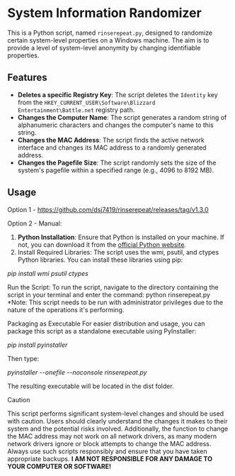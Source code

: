 # System Information Randomizer

This is a Python script, named `rinserepeat.py`, designed to randomize certain system-level properties on a Windows machine. The aim is to provide a level of system-level anonymity by changing identifiable properties.

## Features

- **Deletes a specific Registry Key**: The script deletes the `Identity` key from the `HKEY_CURRENT_USER\Software\Blizzard Entertainment\Battle.net` registry path.
- **Changes the Computer Name**: The script generates a random string of alphanumeric characters and changes the computer's name to this string.
- **Changes the MAC Address**: The script finds the active network interface and changes its MAC address to a randomly generated address.
- **Changes the Pagefile Size**: The script randomly sets the size of the system's pagefile within a specified range (e.g., 4096 to 8192 MB).

## Usage

Option 1 - https://github.com/dsj7419/rinserepeat/releases/tag/v1.3.0

Option 2 - Manual:

1. **Python Installation**: Ensure that Python is installed on your machine. If not, you can download it from the [official Python website](https://www.python.org/downloads/).
2. Install Required Libraries: The script uses the wmi, psutil, and ctypes Python libraries. You can install these libraries using pip:

*pip install wmi psutil ctypes*

Run the Script: To run the script, navigate to the directory containing the script in your terminal and enter the command: python rinserepeat.py
   *Note: This script needs to be run with administrator privileges due to the nature of the operations it's performing.

Packaging as Executable
For easier distribution and usage, you can package this script as a standalone executable using PyInstaller:

*pip install pyinstaller*

Then type:

*pyinstaller --onefile --noconsole rinserepeat.py*

The resulting executable will be located in the dist folder.

Caution

This script performs significant system-level changes and should be used with caution. Users should clearly understand the changes it makes to their system and the potential risks involved. Additionally, the function to change the MAC address may not work on all network drivers, as many modern network drivers ignore or block attempts to change the MAC address. Always use such scripts responsibly and ensure that you have taken appropriate backups. ******I AM NOT RESPONSIBLE FOR ANY DAMAGE TO YOUR COMPUTER OR SOFTWARE!******


